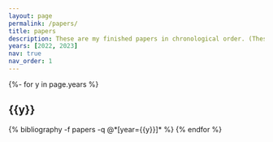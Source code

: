 ```yaml
---
layout: page
permalink: /papers/
title: papers
description: These are my finished papers in chronological order. (These are expository research so far, but original research comes with time.)
years: [2022, 2023]
nav: true
nav_order: 1
---
```

<!-- _pages/publications.md -->
<div class="publications">

{%- for y in page.years %}
  <h2 class="year">{{y}}</h2>
  {% bibliography -f papers -q @*[year={{y}}]* %}
{% endfor %}

</div>

